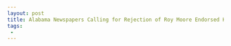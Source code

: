 ```yaml
---
layout: post
title: Alabama Newspapers Calling for Rejection of Roy Moore Endorsed Hillary Called Trump Dangerous in 2016
tags:
 -
---
```


